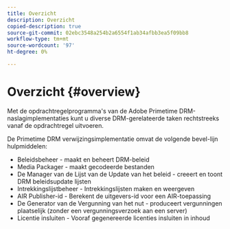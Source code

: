 ```yaml
---
title: Overzicht
description: Overzicht
copied-description: true
source-git-commit: 02ebc3548a254b2a6554f1ab34afbb3ea5f09bb8
workflow-type: tm+mt
source-wordcount: '97'
ht-degree: 0%

---
```


# Overzicht {#overview}

Met de opdrachtregelprogramma&#39;s van de Adobe Primetime DRM-naslagimplementaties kunt u diverse DRM-gerelateerde taken rechtstreeks vanaf de opdrachtregel uitvoeren.

De Primetime DRM verwijzingsimplementatie omvat de volgende bevel-lijn hulpmiddelen:

* Beleidsbeheer - maakt en beheert DRM-beleid
* Media Packager - maakt gecodeerde bestanden
* De Manager van de Lijst van de Update van het beleid - creeert en toont DRM beleidsupdate lijsten
* Intrekkingslijstbeheer - Intrekkingslijsten maken en weergeven
* AIR Publisher-id - Berekent de uitgevers-id voor een AIR-toepassing
* De Generator van de Vergunning van het nut - produceert vergunningen plaatselijk (zonder een vergunningsverzoek aan een server)
* Licentie insluiten - Vooraf gegenereerde licenties insluiten in inhoud
